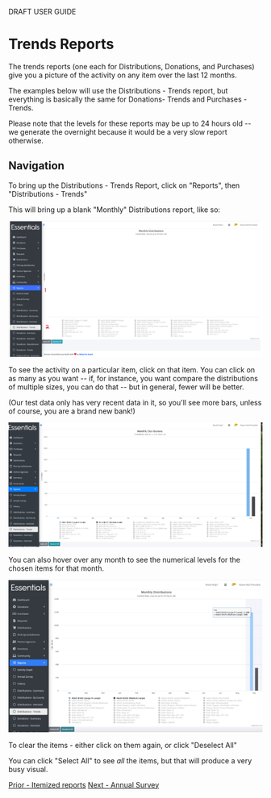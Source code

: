 DRAFT USER GUIDE
# Trends Reports
The trends reports (one each for Distributions, Donations, and Purchases) give you a picture of the activity on any item over the last 12 months. 

The examples below will use the Distributions - Trends report, but everything is basically the same for Donations- Trends and Purchases - Trends.

Please note that the levels for these reports may be up to 24 hours old -- we generate the overnight because it would be a very slow report otherwise.

## Navigation
To bring up the Distributions - Trends Report,  click on "Reports", then "Distributions - Trends" 

This will bring up a blank "Monthly" Distributions report, like so: 

![Blank trends report](images/reports/reports_trends_1.png)

To see the activity on a particular item, click on that item.   You can click on as many as you want -- if, for instance, you want compare the distributions of multiple sizes, you can do that -- but in general, fewer will be better.

(Our test data only has very recent data in it, so you'll see more bars, unless of course, you are a brand new bank!)

![trends report with 2 items](images/reports/reports_trends_2.png)

You can also hover over any month to see the numerical levels for the chosen items for that month.  

![trends report with breakout](images/reports/reports_trends_3.png)

To clear the items - either click on them again,  or click "Deselect All"

You can click "Select All" to see *all* the items,  but that will produce a very busy visual.




[Prior - Itemized reports](reports_itemized_reports.md)    [Next - Annual Survey](reports_annual_survey.md)